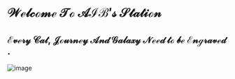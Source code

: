 # $\mathscr{Welcome\ To\ AIB's\ Station}$
## $\mathscr{Every\ Cat,\ Journey\ And\ Galaxy\ Need\ to\ be\ Engraved}.$
![image](https://github.com/AIB001/AIB001.github.io/assets/141569168/70ce5294-4b5c-4162-9cfa-2b0e0e027246)
